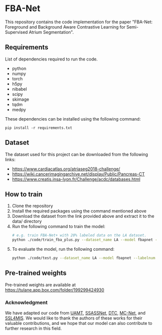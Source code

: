 # FBA-Net

This repository contains the code implementation for the paper "FBA-Net: Foreground and Background Aware Contrastive Learning for Semi-Supervised Atrium Segmentation".

## Requirements

List of dependencies required to run the code.

- python
- numpy
- torch
- h5py
- nibabel
- scipy
- skimage
- tqdm
- medpy

These dependencies can be installed using the following command:

    pip install -r requirements.txt

## Dataset

The dataset used for this project can be downloaded from the following links:

- https://www.cardiacatlas.org/atriaseg2018-challenge/
- https://wiki.cancerimagingarchive.net/display/Public/Pancreas-CT
- https://www.creatis.insa-lyon.fr/Challenge/acdc/databases.html

## How to train

1. Clone the repository
2. Install the required packages using the command mentioned above
3. Download the dataset from the link provided above and extract it to the data/ directory
4. Run the following command to train the model:
   ```bash
   # e.g. train FBA-Net+ with 20% labeled data on the LA dataset.
   python ./code/train_fba_plus.py --dataset_name LA --model fbapnet --labelnum 16 --gpu 0 --dim 128 --exp FBA_net_plus
   ```
5. To evaluate the model, run the following command:
   ```bash
   python ./code/test.py --dataset_name LA --model fbapnet --labelnum 16 --gpu 0 --dim 128 --exp FBA_net_plus
   ```

## Pre-trained weights

Pre-trained weights are available at https://tulane.app.box.com/folder/199299424930


### Acknowledgment

We have adapted our code from [UAMT](https://github.com/yulequan/UA-MT), [SSASSNet](https://github.com/kleinzcy/SASSnet), [DTC](https://github.com/HiLab-git/DTC), [MC-Net](https://github.com/ycwu1997/MC-Net), and [SSL4MIS](https://github.com/HiLab-git/SSL4MIS). We would like to thank the authors of these works for their valuable contributions, and we hope that our model can also contribute to further research in this field.
